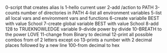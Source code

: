 0-script that creates alias ls
1-hello current user
2-add /action to PATH
3-counts number of directories in PATH
4-list all environment variables
5-list all local vars and environment vars and functions
6-create variablle BEST with value School
7-create global variable BEST with value School
8-add 128 to TRUEKNOWLEDGE variable
9-divide power by divide
10-BREATH to the power LOVE
11-change from Binary to decimal
12-print all possible combos from of 2 letters except oo
13-prints a number with 2 decimal places followed by a new line
100-from decimal to hex

